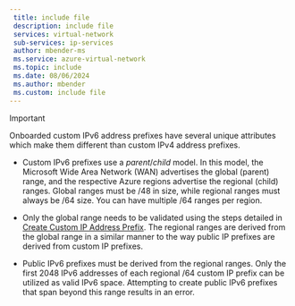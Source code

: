 ```yaml
---
 title: include file
 description: include file
 services: virtual-network
 sub-services: ip-services
 author: mbender-ms
 ms.service: azure-virtual-network
 ms.topic: include
 ms.date: 08/06/2024
 ms.author: mbender
 ms.custom: include file
---
```


> [!IMPORTANT]
> Onboarded custom IPv6 address prefixes have several unique attributes which make them different than custom IPv4 address prefixes.

* Custom IPv6 prefixes use a *parent*/*child* model. In this model, the Microsoft Wide Area Network (WAN) advertises the global (parent) range, and the respective Azure regions advertise the regional (child) ranges. Global ranges must be /48 in size, while regional ranges must always be /64 size. You can have multiple /64 ranges per region.

* Only the global range needs to be validated using the steps detailed in [Create Custom IP Address Prefix](articles/virtual-network/ip-services/create-custom-ip-address-prefix-ipv6-portal.md). The regional ranges are derived from the global range in a similar manner to the way public IP prefixes are derived from custom IP prefixes.

* Public IPv6 prefixes must be derived from the regional ranges. Only the first 2048 IPv6 addresses of each regional /64 custom IP prefix can be utilized as valid IPv6 space. Attempting to create public IPv6 prefixes that span beyond this range results in an error.
